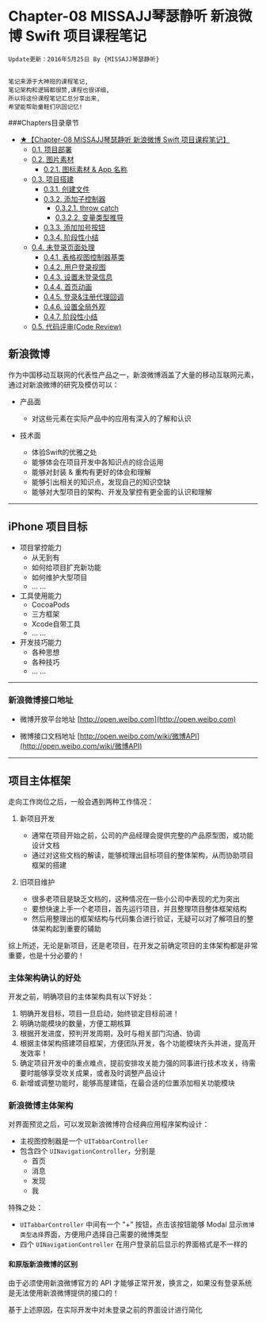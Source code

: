 # Chapter-08 MISSAJJ琴瑟静听 新浪微博 Swift 项目课程笔记

```objc
Update更新：2016年5月25日 By {MISSAJJ琴瑟静听}
 
```
``` 
笔记来源于大神班的课程笔记,
笔记架构和逻辑都很赞,课程也很详细,
所以将这份课程笔记汇总分享出来,
希望能帮助童鞋们巩固记忆!
``` 
###Chapters目录章节



* [★【Chapter-08 MISSAJJ琴瑟静听 新浪微博 Swift 项目课程笔记】](README.md)
   * [0.1. 项目部署](oschina.md)
   * [0.2. 图片素材](imagesassets.md)
       * [0.2.1. 图标素材 & App 名称](imagesassets-01-icon_default.md)
   * [0.3. 项目搭建](createproject.md)
       * [0.3.1. 创建文件](createproject-01-createfiles.md)
       * [0.3.2. 添加子控制器](createproject-02-addchildcontrollers.md)
           * [0.3.2.1. throw catch](throw_catch.md)
           * [0.3.2.2. 变量类型推导](variablestype.md)
       * [0.3.3. 添加加号按钮](createproject-03-costommaintabbar.md)
       * [0.3.4. 阶段性小结](createproject-04-summary.md)
   * [0.4. 未登录页面处理](visitor.md)
       * [0.4.1. 表格视图控制器基类](visitor-01-basetableviewcontroller.md)
       * [0.4.2. 用户登录视图](visitor-02-userloginview.md)
       * [0.4.3. 设置未登录信息](visitor-03-loginlogic.md)
       * [0.4.4. 首页动画](visitor-04-homeanimation.md)
       * [0.4.5. 登录&注册代理回调](visitor-05-logindelegate.md)
       * [0.4.6. 设置全局外观](visitor-06-setupappearance.md)
       * [0.4.7. 阶段性小结](visitor-07-summary.md)
   * [0.5. 代码评审(Code Review)](code_review.md)





## 新浪微博
作为中国移动互联网的代表性产品之一，新浪微博涵盖了大量的移动互联网元素，通过对新浪微博的研究及模仿可以：
- 产品面
    + 对这些元素在实际产品中的应用有深入的了解和认识

- 技术面
    + 体验Swift的优雅之处
    + 能够体会在项目开发中各知识点的综合运用
    + 能够对封装 & 重构有更好的体会和理解
    + 能够引出相关的知识点，发现自己的知识空缺
    + 能够对大型项目的架构、开发及掌控有更全面的认识和理解

---
## iPhone 项目目标
* 项目掌控能力
    + 从无到有
    + 如何给项目扩充新功能
    + 如何维护大型项目
    + ... ...
* 工具使用能力
    + CocoaPods
    + 三方框架
    + Xcode自带工具
    + ... ...
* 开发技巧能力
    + 各种思想
    + 各种技巧
    + ... ...

---
### 新浪微博接口地址

* 微博开放平台地址
[http://open.weibo.com](http://open.weibo.com)

* 微博接口文档地址
[http://open.weibo.com/wiki/微博API](http://open.weibo.com/wiki/微博API)

---
## 项目主体框架
走向工作岗位之后，一般会遇到两种工作情况：

1. 新项目开发
    * 通常在项目开始之前，公司的产品经理会提供完整的产品原型图，或功能设计文档
    * 通过对这些文档的解读，能够梳理出目标项目的整体架构，从而协助项目框架的搭建

2. 旧项目维护
    * 很多老项目是缺乏文档的，这种情况在一些小公司中表现的尤为突出
    * 要想快速上手一个老项目，首先运行项目，并且整理项目整体框架结构
    * 然后用整理出的框架结构与代码集合进行验证，无疑可以对了解项目的整体架构起到重要的辅助

综上所述，无论是新项目，还是老项目，在开发之前确定项目的主体架构都是非常重要，也是十分必要的！

### 主体架构确认的好处

开发之前，明确项目的主体架构具有以下好处：

1. 明确开发目标，项目一旦启动，始终锁定目标前进！
2. 明确功能模块的数量，方便工期核算
3. 根据开发进度，预判开发周期，及时与相关部门沟通、协调
4. 根据主体架构搭建项目框架，方便团队开发，各个功能模块齐头并进，提高开发效率！
5. 确定项目开发中的重点难点，提前安排攻关能力强的同事进行技术攻关，待需要时能够享受攻关成果，或者及时调整产品设计
6. 新增或调整功能时，能够高屋建瓴，在最合适的位置添加相关功能模块

### 新浪微博主体架构

对界面预览之后，可以发现新浪微博符合经典应用程序架构设计：

- 主视图控制器是一个 `UITabbarController`
- 包含四个 `UINavigationController`，分别是
    * 首页
    * 消息
    * 发现
    * 我

特殊之处：
- `UITabbarController` 中间有一个 "+" 按钮，点击该按钮能够 Modal 显示`微博类型选择`界面，方便用户选择自己需要的微博类型
- 四个 `UINavigationController` 在用户登录前后显示的界面格式是不一样的

#### 和原版新浪微博的区别

由于必须使用新浪微博官方的 API 才能够正常开发，换言之，如果没有登录系统是无法使用新浪微博提供的接口的！

基于上述原因，在实际开发中对未登录之前的界面设计进行简化
